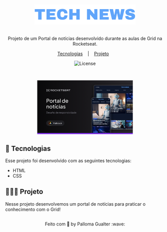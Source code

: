 <h1>
  <p align="center">
    <img alt="Preview do projeto desenvolvido." src="assets/Logo.svg">
  </p>
</h1>

<p align="center">
Projeto de um Portal de notícias desenvolvido durante as aulas de Grid na Rocketseat.
</p>

<p align="center">
  <a href="#-tecnologias">Tecnologias</a>
  &nbsp;&nbsp;&nbsp;|&nbsp;&nbsp;&nbsp;
  <a href="#-projeto">Projeto</a>&nbsp;&nbsp;&nbsp;
</p>

<p align="center">
  <img alt="License" src="https://img.shields.io/static/v1?label=license&message=MIT&color=0F172A&labelColor=1D4ED8">
</p>

<br>

<p align="center">
  <img alt="Preview do projeto desenvolvido." src=".github/preview.png" width="60%">
</p>

## 🚀 Tecnologias

Esse projeto foi desenvolvido com as seguintes tecnologias:

- HTML
- CSS

## 👩🏻‍💻 Projeto

Nesse projeto desenvolvemos um portal de notícias para praticar o conhecimento com o Grid!


## 
<p align="center">
 Feito com 💜 by Palloma Gualter :wave:
</p>